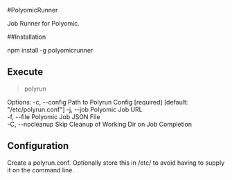 #PolyomicRunner

Job Runner for Polyomic.

##Installation

npm install -g polyomicrunner

## Execute

> polyrun

Options:
  -c, --config     Path to Polyrun Config                         [required]  [default: "/etc/polyrun.conf"]
  -j, --job        Polyomic Job URL                             
  -f, --file       Polyomic Job JSON File                       
  -C, --nocleanup  Skip Cleanup of Working Dir on Job Completion


## Configuration

Create a polyrun.conf.  Optionally store this in /etc/ to avoid having to supply it on the command line.
